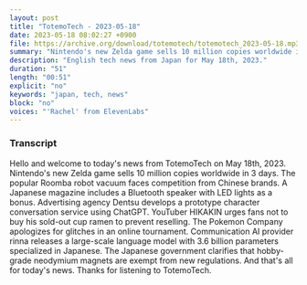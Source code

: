 ```yaml
---
layout: post
title: "TotemoTech - 2023-05-18"
date: 2023-05-18 08:02:27 +0900
file: https://archive.org/download/totemotech/totemotech_2023-05-18.mp3
summary: "Nintendo's new Zelda game sells 10 million copies worldwide in 3 days., The popular Roomba robot vacuum faces competition from Chinese brands., & more…"
description: "English tech news from Japan for May 18th, 2023."
duration: "51"
length: "00:51"
explicit: "no"
keywords: "japan, tech, news"
block: "no"
voices: "'Rachel' from ElevenLabs"
---
```


### Transcript

Hello and welcome to today's news from TotemoTech on May 18th, 2023. Nintendo's new Zelda game sells 10 million copies worldwide in 3 days. The popular Roomba robot vacuum faces competition from Chinese brands. A Japanese magazine includes a Bluetooth speaker with LED lights as a bonus. Advertising agency Dentsu develops a prototype character conversation service using ChatGPT. YouTuber HIKAKIN urges fans not to buy his sold-out cup ramen to prevent reselling. The Pokemon Company apologizes for glitches in an online tournament. Communication AI provider rinna releases a large-scale language model with 3.6 billion parameters specialized in Japanese. The Japanese government clarifies that hobby-grade neodymium magnets are exempt from new regulations.   And that's all for today's news. Thanks for listening to TotemoTech.
